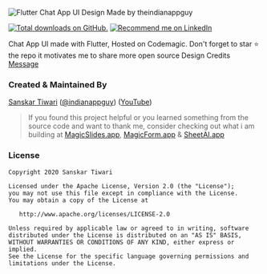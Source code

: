 ![Flutter Chat App UI Design Made by theindianappguy](https://user-images.githubusercontent.com/55942632/81511537-b8bb7a00-9337-11ea-8c1e-365d02f44092.png)

<p >
  <a href="https://github.com/theindianappguy/messages">
    <img src="https://img.shields.io/github/stars/theindianappguy/messages?style=for-the-badge" alt="Total downloads on GitHub." /></a>
<a href="https://www.linkedin.com/in/lamsanskar/">
    <img src="https://img.shields.io/badge/Support-Recommed%2FEndorse%20me%20on%20Linkedin-yellow?style=for-the-badge&logo=linkedin" alt="Recommend me on LinkedIn" /></a>

</p>

Chat App UI made with Flutter, Hosted on Codemagic. Don't forget to star ⭐  the repo it motivates me to share more open source
Design Credits [Message](https://dribbble.com/shots/6499682-messages)


### Created & Maintained By

[Sanskar Tiwari](https://github.com/theindianappguy) ([@indianappguy](https://twitter.com/indianappguy)) ([YouTube](https://www.youtube.com/c/SanskarTiwari))

> If you found this project helpful or you learned something from the source code and want to thank me,
> consider checking out what i am building at [MagicSlides.app](https://www.magicslides.app), [MagicForm.app](https://www.magicform.app) & [SheetAI.app](https://www.sheetai.app)

### License

    Copyright 2020 Sanskar Tiwari

    Licensed under the Apache License, Version 2.0 (the "License");
    you may not use this file except in compliance with the License.
    You may obtain a copy of the License at

       http://www.apache.org/licenses/LICENSE-2.0

    Unless required by applicable law or agreed to in writing, software
    distributed under the License is distributed on an "AS IS" BASIS,
    WITHOUT WARRANTIES OR CONDITIONS OF ANY KIND, either express or implied.
    See the License for the specific language governing permissions and
    limitations under the License.


